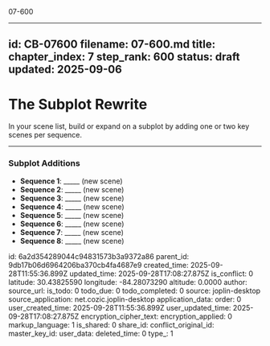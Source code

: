 07-600

---
id: CB-07600
filename: 07-600.md
title: 
chapter_index: 7
step_rank: 600
status: draft
updated: 2025-09-06
---

# The Subplot Rewrite

In your scene list, build or expand on a subplot by adding one or two key scenes per sequence.

---

### **Subplot Additions**

- **Sequence 1**: _____ (new scene)  
- **Sequence 2**: _____ (new scene)  
- **Sequence 3**: _____ (new scene)  
- **Sequence 4**: _____ (new scene)  
- **Sequence 5**: _____ (new scene)  
- **Sequence 6**: _____ (new scene)  
- **Sequence 7**: _____ (new scene)  
- **Sequence 8**: _____ (new scene)  


id: 6a2d354289044c94831573b3a9372a86
parent_id: 9db17b06d6964206ba370cb4fa4687e9
created_time: 2025-09-28T11:55:36.899Z
updated_time: 2025-09-28T17:08:27.875Z
is_conflict: 0
latitude: 30.43825590
longitude: -84.28073290
altitude: 0.0000
author: 
source_url: 
is_todo: 0
todo_due: 0
todo_completed: 0
source: joplin-desktop
source_application: net.cozic.joplin-desktop
application_data: 
order: 0
user_created_time: 2025-09-28T11:55:36.899Z
user_updated_time: 2025-09-28T17:08:27.875Z
encryption_cipher_text: 
encryption_applied: 0
markup_language: 1
is_shared: 0
share_id: 
conflict_original_id: 
master_key_id: 
user_data: 
deleted_time: 0
type_: 1
